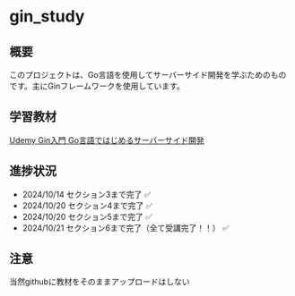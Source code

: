 # gin_study

## 概要
このプロジェクトは、Go言語を使用してサーバーサイド開発を学ぶためのものです。主にGinフレームワークを使用しています。

## 学習教材
[Udemy Gin入門 Go言語ではじめるサーバーサイド開発](https://www.udemy.com/course/gin-golang/)

## 進捗状況
- 2024/10/14 セクション3まで完了 ✅
- 2024/10/20 セクション4まで完了 ✅
- 2024/10/20 セクション5まで完了 ✅
- 2024/10/21 セクション6まで完了（全て受講完了！！） ✅

## 注意
当然githubに教材をそのままアップロードはしない